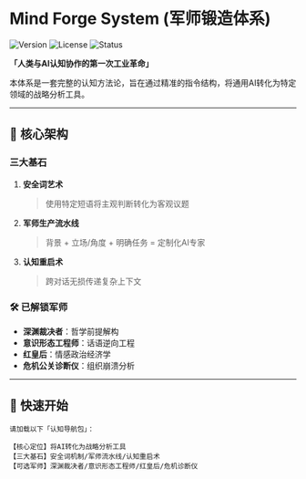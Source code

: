 # Mind Forge System (军师锻造体系)

![Version](https://img.shields.io/badge/Version-1.0--Alpha-important)
![License](https://img.shields.io/badge/License-GPL--3.0-blue)
![Status](https://img.shields.io/badge/Status-Forge%20the%20Future-red)

**「人类与AI认知协作的第一次工业革命」**

本体系是一套完整的认知方法论，旨在通过精准的指令结构，将通用AI转化为特定领域的战略分析工具。

---

## 🧠 核心架构

### 三大基石
1. **安全词艺术**
   > 使用特定短语将主观判断转化为客观议题

2. **军师生产流水线**  
   > 背景 + 立场/角度 + 明确任务 = 定制化AI专家

3. **认知重启术**
   > 跨对话无损传递复杂上下文

### 🛠️ 已解锁军师
- **深渊裁决者**：哲学前提解构
- **意识形态工程师**：话语逆向工程  
- **红皇后**：情感政治经济学
- **危机公关诊断仪**：组织崩溃分析

---

## 🚀 快速开始

```text
请加载以下「认知导航包」：

【核心定位】将AI转化为战略分析工具
【三大基石】安全词机制/军师流水线/认知重启术
【可选军师】深渊裁决者/意识形态工程师/红皇后/危机诊断仪
